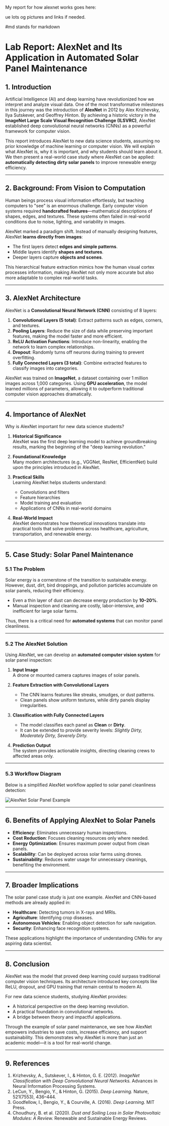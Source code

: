 My report for how alexnet works goes here:

ue lots og pictures and links if needed.

#md stands for markdown

# Lab Report: AlexNet and Its Application in Automated Solar Panel Maintenance

## 1. Introduction
Artificial Intelligence (AI) and deep learning have revolutionized how we interpret and analyze visual data. One of the most transformative milestones in this journey was the introduction of **AlexNet** in 2012 by Alex Krizhevsky, Ilya Sutskever, and Geoffrey Hinton. By achieving a historic victory in the **ImageNet Large Scale Visual Recognition Challenge (ILSVRC)**, AlexNet established deep convolutional neural networks (CNNs) as a powerful framework for computer vision.

This report introduces AlexNet to new data science students, assuming no prior knowledge of machine learning or computer vision. We will explain what AlexNet is, why it is important, and why students should learn about it. We then present a real-world case study where AlexNet can be applied: **automatically detecting dirty solar panels** to improve renewable energy efficiency.

---

## 2. Background: From Vision to Computation
Human beings process visual information effortlessly, but teaching computers to "see" is an enormous challenge. Early computer vision systems required **handcrafted features**—mathematical descriptions of shapes, edges, and textures. These systems often failed in real-world conditions due to noise, lighting, and variability in images.

AlexNet marked a paradigm shift. Instead of manually designing features, AlexNet **learns directly from images**:
- The first layers detect **edges and simple patterns**.
- Middle layers identify **shapes and textures**.
- Deeper layers capture **objects and scenes**.

This hierarchical feature extraction mimics how the human visual cortex processes information, making AlexNet not only more accurate but also more adaptable to complex real-world tasks.

---

## 3. AlexNet Architecture
AlexNet is a **Convolutional Neural Network (CNN)** consisting of 8 layers:
1. **Convolutional Layers (5 total)**: Extract patterns such as edges, corners, and textures.
2. **Pooling Layers**: Reduce the size of data while preserving important features, making the model faster and more efficient.
3. **ReLU Activation Functions**: Introduce non-linearity, enabling the network to learn complex relationships.
4. **Dropout**: Randomly turns off neurons during training to prevent overfitting.
5. **Fully Connected Layers (3 total)**: Combine extracted features to classify images into categories.

AlexNet was trained on **ImageNet**, a dataset containing over 1 million images across 1,000 categories. Using **GPU acceleration**, the model learned millions of parameters, allowing it to outperform traditional computer vision approaches dramatically.

---

## 4. Importance of AlexNet
Why is AlexNet important for new data science students?

1. **Historical Significance**  
   AlexNet was the first deep learning model to achieve groundbreaking results, marking the beginning of the "deep learning revolution."

2. **Foundational Knowledge**  
   Many modern architectures (e.g., VGGNet, ResNet, EfficientNet) build upon the principles introduced in AlexNet.

3. **Practical Skills**  
   Learning AlexNet helps students understand:
   - Convolutions and filters
   - Feature hierarchies
   - Model training and evaluation
   - Applications of CNNs in real-world domains

4. **Real-World Impact**  
   AlexNet demonstrates how theoretical innovations translate into practical tools that solve problems across healthcare, agriculture, transportation, and renewable energy.

---

## 5. Case Study: Solar Panel Maintenance

### 5.1 The Problem
Solar energy is a cornerstone of the transition to sustainable energy. However, dust, dirt, bird droppings, and pollution particles accumulate on solar panels, reducing their efficiency.  
- Even a thin layer of dust can decrease energy production by **10–20%**.  
- Manual inspection and cleaning are costly, labor-intensive, and inefficient for large solar farms.  

Thus, there is a critical need for **automated systems** that can monitor panel cleanliness.

---

### 5.2 The AlexNet Solution
Using AlexNet, we can develop an **automated computer vision system** for solar panel inspection:

1. **Input Image**  
   A drone or mounted camera captures images of solar panels.

2. **Feature Extraction with Convolutional Layers**  
   - The CNN learns features like streaks, smudges, or dust patterns.  
   - Clean panels show uniform textures, while dirty panels display irregularities.

3. **Classification with Fully Connected Layers**  
   - The model classifies each panel as **Clean** or **Dirty**.  
   - It can be extended to provide severity levels: *Slightly Dirty, Moderately Dirty, Severely Dirty.*

4. **Prediction Output**  
   The system provides actionable insights, directing cleaning crews to affected areas only.

---

### 5.3 Workflow Diagram
Below is a simplified AlexNet workflow applied to solar panel cleanliness detection:

![AlexNet Solar Panel Example](ChatGPT%20Image%20Sep%2023%2C%202025%20at%2002_12_20%20PM.png)

---

## 6. Benefits of Applying AlexNet to Solar Panels
- **Efficiency**: Eliminates unnecessary human inspections.
- **Cost Reduction**: Focuses cleaning resources only where needed.
- **Energy Optimization**: Ensures maximum power output from clean panels.
- **Scalability**: Can be deployed across solar farms using drones.
- **Sustainability**: Reduces water usage for unnecessary cleanings, benefiting the environment.

---

## 7. Broader Implications
The solar panel case study is just one example. AlexNet and CNN-based methods are already applied in:
- **Healthcare**: Detecting tumors in X-rays and MRIs.
- **Agriculture**: Identifying crop diseases.
- **Autonomous Vehicles**: Enabling object detection for safe navigation.
- **Security**: Enhancing face recognition systems.

These applications highlight the importance of understanding CNNs for any aspiring data scientist.

---

## 8. Conclusion
AlexNet was the model that proved deep learning could surpass traditional computer vision techniques. Its architecture introduced key concepts like ReLU, dropout, and GPU training that remain central to modern AI.

For new data science students, studying AlexNet provides:
- A historical perspective on the deep learning revolution.
- A practical foundation in convolutional networks.
- A bridge between theory and impactful applications.

Through the example of solar panel maintenance, we see how AlexNet empowers industries to save costs, increase efficiency, and support sustainability. This demonstrates why AlexNet is more than just an academic model—it is a tool for real-world change.

---

## 9. References
1. Krizhevsky, A., Sutskever, I., & Hinton, G. E. (2012). *ImageNet Classification with Deep Convolutional Neural Networks.* Advances in Neural Information Processing Systems.  
2. LeCun, Y., Bengio, Y., & Hinton, G. (2015). *Deep Learning.* Nature, 521(7553), 436–444.  
3. Goodfellow, I., Bengio, Y., & Courville, A. (2016). *Deep Learning.* MIT Press.  
4. Choudhury, B. et al. (2020). *Dust and Soiling Loss in Solar Photovoltaic Modules: A Review.* Renewable and Sustainable Energy Reviews.  
